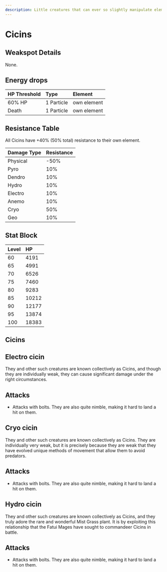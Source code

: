 ```yaml
---
description: Little creatures that can ever so slightly manipulate elements.
---
```


# Cicins

## Weakspot Details

None.

## Energy drops

| HP Threshold | Type       | Element     |
| :----------- | :--------- | :---------- |
| 60% HP       | 1 Particle | own element |
| Death        | 1 Particle | own element |

## Resistance Table

All Cicins have +40% (50% total) resistance to their own element.

| Damage Type | Resistance |
| :---------- | :--------- |
| Physical    | -50%       |
| Pyro        | 10%        |
| Dendro      | 10%        |
| Hydro       | 10%        |
| Electro     | 10%        |
| Anemo       | 10%        |
| Cryo        | 50%        |
| Geo         | 10%        |

## Stat Block

| Level | HP    |
| :---- | :---- |
| 60    | 4191  |
| 65    | 4991  |
| 70    | 6526  |
| 75    | 7460  |
| 80    | 9283  |
| 85    | 10212 |
| 90    | 12177 |
| 95    | 13874 |
| 100   | 18383 |

## Cicins

<Tabs>
<TabItem value="electro" label="Electro">

## Electro cicin

They and other such creatures are known collectively as Cicins, and though they are individually weak, they can cause significant damage under the right circumstances.

## Attacks

* Attacks with bolts. They are also quite nimble, making it hard to land a hit on them.

</TabItem>
<TabItem value="cryo" label="Cryo">

## Cryo cicin

They and other such creatures are known collectively as Cicins. They are individually very weak, but it is precisely because they are weak that they have evolved unique methods of movement that allow them to avoid predators.

## Attacks

* Attacks with bolts. They are also quite nimble, making it hard to land a hit on them.

</TabItem>
<TabItem value="hydro" label="Hydro">

## Hydro cicin

They and other such creatures are known collectively as Cicins, and they truly adore the rare and wonderful Mist Grass plant. It is by exploiting this relationship that the Fatui Mages have sought to commandeer Cicins in battle.

## Attacks

* Attacks with bolts. They are also quite nimble, making it hard to land a hit on them.

</TabItem>
</Tabs>
